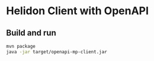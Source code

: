 # Helidon Client with OpenAPI 

## Build and run

```bash
mvn package
java -jar target/openapi-mp-client.jar
```

 
